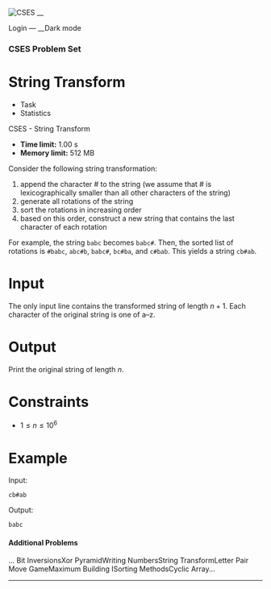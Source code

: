 ![CSES](/logo.png?1) __

Login — __Dark mode

### CSES Problem Set

# String Transform

  * Task
  * Statistics

CSES - String Transform

  * **Time limit:** 1.00 s
  * **Memory limit:** 512 MB

Consider the following string transformation:

  1. append the character # to the string (we assume that # is lexicographically smaller than all other characters of the string)
  2. generate all rotations of the string
  3. sort the rotations in increasing order
  4. based on this order, construct a new string that contains the last character of each rotation

For example, the string `babc` becomes `babc#`. Then, the sorted list of
rotations is `#babc`, `abc#b`, `babc#`, `bc#ba`, and `c#bab`. This yields a
string `cb#ab`.

# Input

The only input line contains the transformed string of length $n+1$. Each
character of the original string is one of a–z.

# Output

Print the original string of length $n$.

# Constraints

  * $1 \le n \le 10^6$

# Example

Input:

``` cb#ab ```

Output:

``` babc ```

#### Additional Problems

... Bit InversionsXor PyramidWriting NumbersString TransformLetter Pair Move
GameMaximum Building ISorting MethodsCyclic Array...

* * *

